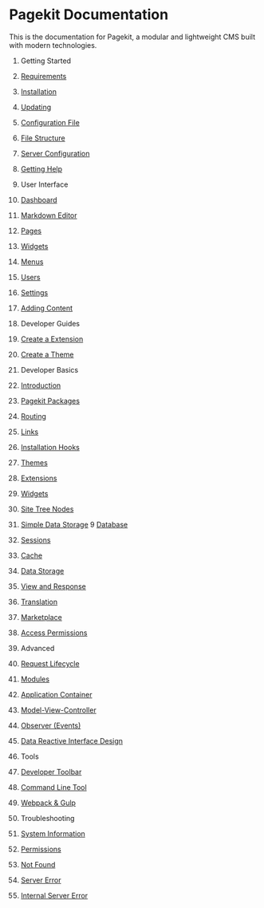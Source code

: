 Pagekit Documentation
=====================

This is the documentation for Pagekit, a modular and lightweight CMS built with modern technologies.

1. Getting Started
  1. [Requirements](getting-started/requirements.md)
  2. [Installation](getting-started/installation.md)
  3. [Updating](getting-started/updating.md)
  4. [Configuration File](getting-started/configuration-file.md)
  5. [File Structure](getting-started/file-structure.md)
  6. [Server Configuration](getting-started/server-configuration.md)
  7. [Getting Help](getting-started/getting-help.md)

2. User Interface
  1. [Dashboard](user-interface/dashboard.md)
  2. [Markdown Editor](user-interface/markdown-editor.md)
  3. [Pages](user-interface/pages.md)
  4. [Widgets](user-interface/widgets.md)
  5. [Menus](user-interface/menus.md)
  6. [Users](user-interface/users.md)
  7. [Settings](user-interface/settings.md)
  8. [Adding Content](user-interface/adding-content.md)

3. Developer Guides
  1. [Create a Extension](developer/extension.md)
  2. [Create a Theme](guides/theme.md)

4. Developer Basics
 1. [Introduction](basics/introduction.md)
 2. [Pagekit Packages](basics/packages.md)
 2. [Routing]()
 3. [Links](basics/links.md)
 4. [Installation Hooks](basics/installation-hooks.md)
 5. [Themes](basics/themes.md)
 6. [Extensions](basics/extensions.md)
 7. [Widgets](basics/widgets.md)
 7. [Site Tree Nodes](basics/nodes.md)
 8. [Simple Data Storage](basics/module-config.md)
 9  [Database](basics/database.md)
 10. [Sessions]()
 11. [Cache]()
 12. [Data Storage]()
 13. [View and Response](basics/view-response.md)
 14. [Translation](basics/translation.md)    
 15. [Marketplace](basics/marketplace.md)
 16. [Access Permissions](basics/access.md)

5. Advanced
  1. [Request Lifecycle]()
  1. [Modules]()
  2. [Application Container]()
  3. [Model-View-Controller]()
  4. [Observer (Events)](developer/architecture-events.md)
  5. [Data Reactive Interface Design]()

6. Tools
  1. [Developer Toolbar](tools/developer-toolbar.md)
  2. [Command Line Tool](tools/command-line-tool.md)
  2. [Webpack &amp; Gulp](tools/webpack-gulp.md)

7. Troubleshooting
  1. [System Information](troubleshooting/system-information.md)
  2. [Permissions](troubleshooting/permissions.md)
  2. [Not Found](troubleshooting/not-found.md)
  2. [Server Error](troubleshooting/server-error.md)
  2. [Internal Server Error](troubleshooting/internal-server-error.md)
